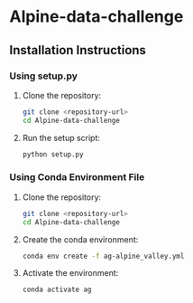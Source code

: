 # Alpine-data-challenge

## Installation Instructions

### Using setup.py

1. Clone the repository:
    ```sh
    git clone <repository-url>
    cd Alpine-data-challenge
    ```

2. Run the setup script:
    ```sh
    python setup.py
    ```

### Using Conda Environment File

1. Clone the repository:
    ```sh
    git clone <repository-url>
    cd Alpine-data-challenge
    ```

2. Create the conda environment:
    ```sh
    conda env create -f ag-alpine_valley.yml
    ```

3. Activate the environment:
    ```sh
    conda activate ag
    ```
